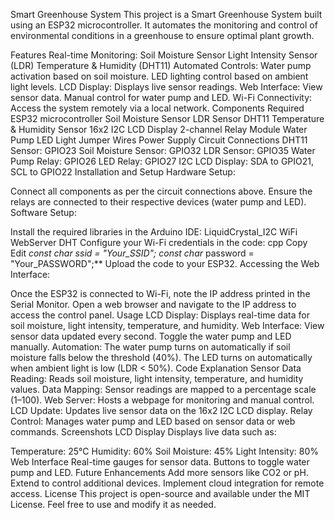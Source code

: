 Smart Greenhouse System
This project is a Smart Greenhouse System built using an ESP32 microcontroller. It automates the monitoring and control of environmental conditions in a greenhouse to ensure optimal plant growth.

Features
Real-time Monitoring:
Soil Moisture Sensor
Light Intensity Sensor (LDR)
Temperature & Humidity (DHT11)
Automated Controls:
Water pump activation based on soil moisture.
LED lighting control based on ambient light levels.
LCD Display: Displays live sensor readings.
Web Interface:
View sensor data.
Manual control for water pump and LED.
Wi-Fi Connectivity: Access the system remotely via a local network.
Components Required
ESP32 microcontroller
Soil Moisture Sensor
LDR Sensor
DHT11 Temperature & Humidity Sensor
16x2 I2C LCD Display
2-channel Relay Module
Water Pump
LED Light
Jumper Wires
Power Supply
Circuit Connections
DHT11 Sensor: GPIO23
Soil Moisture Sensor: GPIO32
LDR Sensor: GPIO35
Water Pump Relay: GPIO26
LED Relay: GPIO27
I2C LCD Display: SDA to GPIO21, SCL to GPIO22
Installation and Setup
Hardware Setup:

Connect all components as per the circuit connections above.
Ensure the relays are connected to their respective devices (water pump and LED).
Software Setup:

Install the required libraries in the Arduino IDE:
LiquidCrystal_I2C
WiFi
WebServer
DHT
Configure your Wi-Fi credentials in the code:
cpp
Copy
Edit
**const char* ssid = "Your_SSID";
const char* password = "Your_PASSWORD";**
Upload the code to your ESP32.
Accessing the Web Interface:

Once the ESP32 is connected to Wi-Fi, note the IP address printed in the Serial Monitor.
Open a web browser and navigate to the IP address to access the control panel.
Usage
LCD Display: Displays real-time data for soil moisture, light intensity, temperature, and humidity.
Web Interface:
View sensor data updated every second.
Toggle the water pump and LED manually.
Automation:
The water pump turns on automatically if soil moisture falls below the threshold (40%).
The LED turns on automatically when ambient light is low (LDR < 50%).
Code Explanation
Sensor Data Reading: Reads soil moisture, light intensity, temperature, and humidity values.
Data Mapping: Sensor readings are mapped to a percentage scale (1–100).
Web Server: Hosts a webpage for monitoring and manual control.
LCD Update: Updates live sensor data on the 16x2 I2C LCD display.
Relay Control: Manages water pump and LED based on sensor data or web commands.
Screenshots
LCD Display
Displays live data such as:

Temperature: 25°C
Humidity: 60%
Soil Moisture: 45%
Light Intensity: 80%
Web Interface
Real-time gauges for sensor data.
Buttons to toggle water pump and LED.
Future Enhancements
Add more sensors like CO2 or pH.
Extend to control additional devices.
Implement cloud integration for remote access.
License
This project is open-source and available under the MIT License. Feel free to use and modify it as needed.

